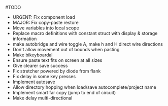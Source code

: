 #TODO
* URGENT: Fix component load
* MAJOR: Fix copy-paste restore
* Move variables into local scope
* Replace macro definitions with constant struct with display & storage information
* make autobridge and wire toggle A, make h and H direct wire directions
* Don't allow movement out of bounds when pasting
* Make bikeyboardal
* Ensure paste text fits on screen at all sizes
* Give clearer save success
* Fix stretcher powered by diode from flank
* Fix delay in some key presses
* Implement autosave
* Allow directory hopping when load/save autocomplete/project name
* Implement smart far copy (jump to end of circuit)
* Make delay multi-directional
